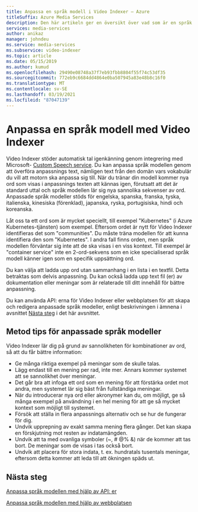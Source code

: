 ```yaml
---
title: Anpassa en språk modell i Video Indexer – Azure
titleSuffix: Azure Media Services
description: Den här artikeln ger en översikt över vad som är en språk modell i Video Indexer och hur du anpassar den.
services: media-services
author: anikaz
manager: johndeu
ms.service: media-services
ms.subservice: video-indexer
ms.topic: article
ms.date: 05/15/2019
ms.author: kumud
ms.openlocfilehash: 29490e08748a37f7eb93fbb8804f55f74c53df35
ms.sourcegitcommit: 772eb9c6684dd4864e0ba507945a83e48b8c16f0
ms.translationtype: MT
ms.contentlocale: sv-SE
ms.lasthandoff: 03/19/2021
ms.locfileid: "87047139"
---
```

# <a name="customize-a-language-model-with-video-indexer"></a>Anpassa en språk modell med Video Indexer

Video Indexer stöder automatisk tal igenkänning genom integrering med Microsoft- [Custom Speech service](https://azure.microsoft.com/services/cognitive-services/custom-speech-service/). Du kan anpassa språk modellen genom att överföra anpassnings text, nämligen text från den domän vars vokabulär du vill att motorn ska anpassa sig till. När du tränar din modell kommer nya ord som visas i anpassnings texten att kännas igen, förutsatt att det är standard uttal och språk modellen lär sig nya sannolika sekvenser av ord. Anpassade språk modeller stöds för engelska, spanska, franska, tyska, italienska, kinesiska (förenklad), japanska, ryska, portugisiska, hindi och koreanska. 

Låt oss ta ett ord som är mycket speciellt, till exempel "Kubernetes" (i Azure Kubernetes-tjänsten) som exempel. Eftersom ordet är nytt för Video Indexer identifieras det som "communities". Du måste träna modellen för att kunna identifiera den som "Kubernetes". I andra fall finns orden, men språk modellen förväntar sig inte att de ska visas i en viss kontext. Till exempel är "container service" inte en 2-ord-sekvens som en icke specialiserad språk modell känner igen som en specifik uppsättning ord.

Du kan välja att ladda upp ord utan sammanhang i en lista i en textfil. Detta betraktas som delvis anpassning. Du kan också ladda upp text fil (er) av dokumentation eller meningar som är relaterade till ditt innehåll för bättre anpassning.

Du kan använda API: erna för Video Indexer eller webbplatsen för att skapa och redigera anpassade språk modeller, enligt beskrivningen i ämnena i avsnittet [Nästa steg](#next-steps) i det här avsnittet.

## <a name="best-practices-for-custom-language-models"></a>Metod tips för anpassade språk modeller

Video Indexer lär dig på grund av sannolikheten för kombinationer av ord, så att du får bättre information:

* Ge många riktiga exempel på meningar som de skulle talas.
* Lägg endast till en mening per rad, inte mer. Annars kommer systemet att se sannolikhet över meningar.
* Det går bra att infoga ett ord som en mening för att förstärka ordet mot andra, men systemet lär sig bäst från fullständiga meningar.
* När du introducerar nya ord eller akronymer kan du, om möjligt, ge så många exempel på användning i en hel mening för att ge så mycket kontext som möjligt till systemet.
* Försök att ställa in flera anpassnings alternativ och se hur de fungerar för dig.
* Undvik upprepning av exakt samma mening flera gånger. Det kan skapa en förskjutning mot resten av indatamängden.
* Undvik att ta med ovanliga symboler (~, # @% &) när de kommer att tas bort. De meningar som de visas i tas också bort.
* Undvik att placera för stora indata, t. ex. hundratals tusentals meningar, eftersom detta kommer att leda till att ökningen späds ut.

## <a name="next-steps"></a>Nästa steg

[Anpassa språk modellen med hjälp av API: er](customize-language-model-with-api.md)

[Anpassa språk modellen med hjälp av webbplatsen](customize-language-model-with-website.md)

